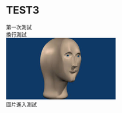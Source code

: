 # TEST3
第一次測試<br>
換行測試<br>
![ing](https://github.com/jammywangyihan/TEST3/blob/main/picture/PT1.jpg)<br>
圖片進入測試
